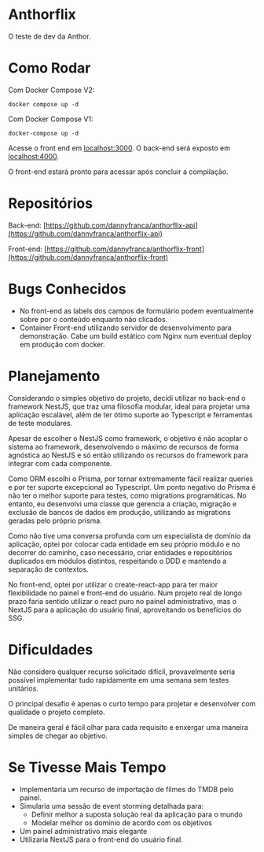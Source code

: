 # Anthorflix
O teste de dev da Anthor.

# Como Rodar
Com Docker Compose V2:

    docker compose up -d

Com Docker Compose V1:

    docker-compose up -d

Acesse o front end em [localhost:3000](localhost:3000). O back-end será exposto em [localhost:4000](localhost:4000).

O front-end estará pronto para acessar após concluir a compilação.

# Repositórios
Back-end: [https://github.com/dannyfranca/anthorflix-api](https://github.com/dannyfranca/anthorflix-api)

Front-end: [https://github.com/dannyfranca/anthorflix-front](https://github.com/dannyfranca/anthorflix-front)

# Bugs Conhecidos
- No front-end as labels dos campos de formulário podem eventualmente sobre por o conteúdo enquanto não clicados.
- Container Front-end utilizando servidor de desenvolvimento para demonstração. Cabe um build estático com Nginx num eventual deploy em produção com docker.

# Planejamento
Considerando o simples objetivo do projeto, decidi utilizar no back-end o framework NestJS, que traz uma filosofia modular, ideal para projetar uma aplicação escalável, além de ter ótimo suporte ao Typescript e ferramentas de teste modulares.

Apesar de escolher o NestJS como framework, o objetivo é não acoplar o sistema ao framework, desenvolvendo o máximo de recursos de forma agnóstica ao NestJS e só então utilizando os recursos do framework para integrar com cada componente.

Como ORM escolhi o Prisma, por tornar extremamente fácil realizar queries e por ter suporte excepcional ao Typescript. Um ponto negativo do Prisma é não ter o melhor suporte para testes, como migrations programáticas. No entanto, eu desenvolvi uma classe que gerencia a criação, migração e exclusão de bancos de dados em produção, utilizando as migrations geradas pelo próprio prisma.

Como não tive uma conversa profunda com um especialista de domínio da aplicação, optei por colocar cada entidade em seu próprio módulo e no decorrer do caminho, caso necessário, criar entidades e repositórios duplicados em módulos distintos, respeitando o DDD e mantendo a separação de contextos.

No front-end, optei por utilizar o create-react-app para ter maior flexibilidade no painel e front-end do usuário. Num projeto real de longo prazo faria sentido utilizar o react puro no painel administrativo, mas o NextJS para a aplicação do usuário final, aproveitando os benefícios do SSG.

# Dificuldades
Não considero qualquer recurso solicitado difícil, provavelmente seria possível implementar tudo rapidamente em uma semana sem testes unitários.

O principal desafio é apenas o curto tempo para projetar e desenvolver com qualidade o projeto completo.

De maneira geral é fácil olhar para cada requisito e enxergar uma maneira simples de chegar ao objetivo.

# Se Tivesse Mais Tempo
- Implementaria um recurso de importação de filmes do TMDB pelo painel.
- Simularia uma sessão de event storming detalhada para:
  - Definir melhor a suposta solução real da aplicação para o mundo
  - Modelar melhor os domínio de acordo com os objetivos
- Um painel administrativo mais elegante
- Utilizaria NextJS para o front-end do usuário final.
